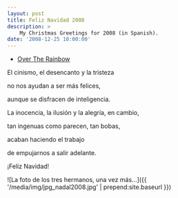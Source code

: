 ```yaml
---
layout: post
title: Feliz Navidad 2008
description: >
    My Christmas Greetings for 2008 (in Spanish).
date: '2008-12-25 10:00:00'
---
```


  * <a href="{{ '/media/audio/mp3_overtherainbow2.mp3' | prepend:site.baseurl}}">Over The Rainbow</a>

El cinismo, el desencanto y la tristeza

no nos ayudan a ser más felices,

aunque se disfracen de inteligencia.

La inocencia, la ilusión y la alegría, en cambio,

tan ingenuas como parecen, tan bobas,

acaban haciendo el trabajo

de empujarnos a salir adelante.

¡Feliz Navidad!

![La foto de los tres hermanos, una vez más...]({{ '/media/img/jpg_nadal2008.jpg' | prepend:site.baseurl }})


